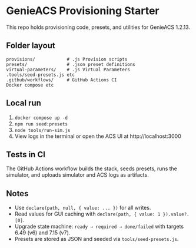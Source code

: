 # GenieACS Provisioning Starter

This repo holds provisioning code, presets, and utilities for GenieACS 1.2.13.

## Folder layout
```
provisions/            # .js Provision scripts
presets/               # .json preset definitions
virtual-parameters/    # .js Virtual Parameters
.tools/seed-presets.js etc
.github/workflows/     # GitHub Actions CI
Docker compose etc
```

## Local run
1. `docker compose up -d`
2. `npm run seed:presets`
3. `node tools/run-sim.js`
4. View logs in the terminal or open the ACS UI at http://localhost:3000

## Tests in CI
The GitHub Actions workflow builds the stack, seeds presets, runs the simulator, and uploads simulator and ACS logs as artifacts.

## Notes
- Use `declare(path, null, { value: ... })` for all writes.
- Read values for GUI caching with `declare(path, { value: 1 }).value?.[0]`.
- Upgrade state machine: `ready → required → done/failed` with targets 6.49 (v6) and 7.15 (v7).
- Presets are stored as JSON and seeded via `tools/seed-presets.js`.
